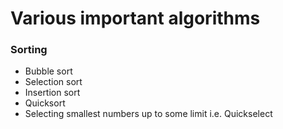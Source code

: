 # Various important algorithms
### Sorting
* Bubble sort
* Selection sort
* Insertion sort
* Quicksort
* Selecting smallest numbers up to some limit i.e. Quickselect
